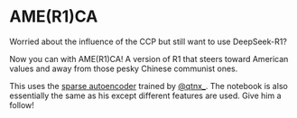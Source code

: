 # AME(R1)CA

Worried about the influence of the CCP but still want to use DeepSeek-R1?

Now you can with AME(R1)CA! A version of R1 that steers toward American values and away from those pesky Chinese communist ones.

This uses the [sparse autoencoder](https://huggingface.co/qresearch/DeepSeek-R1-Distill-Llama-8B-SAE-l19) trained by [@qtnx_](https://x.com/qtnx_). The notebook is also essentially the same as his except different features are used. Give him a follow!
